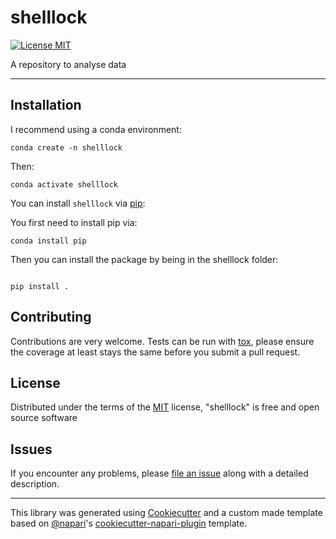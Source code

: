 # shelllock

[![License MIT](https://img.shields.io/pypi/l/shelllock.svg?color=green)](https://github.com/NessLfy/shelllock/blob/main/LICENSE)


A repository to analyse data

----------------------------------

## Installation

I recommend using a conda environment:

```shell
conda create -n shelllock
```

Then:

```shell
conda activate shelllock
```

You can install `shelllock` via [pip]:

You first need to install pip via:

```shell
conda install pip
```

Then you can install the package by being in the shelllock folder:

```shell

pip install . 
```


## Contributing

Contributions are very welcome. Tests can be run with [tox], please ensure
the coverage at least stays the same before you submit a pull request.

## License

Distributed under the terms of the [MIT] license,
"shelllock" is free and open source software

## Issues

If you encounter any problems, please [file an issue] along with a detailed description.

----------------------------------

This library was generated using [Cookiecutter] and a custom made template based on [@napari]'s [cookiecutter-napari-plugin] template.


[napari]: https://github.com/napari/napari
[Cookiecutter]: https://github.com/audreyr/cookiecutter
[@napari]: https://github.com/napari
[MIT]: http://opensource.org/licenses/MIT
[cookiecutter-napari-plugin]: https://github.com/napari/cookiecutter-napari-plugin
[pip]: https://pypi.org/project/pip/
[PyPI]: https://pypi.org/
[tox]: https://tox.readthedocs.io/en/latest/

[file an issue]: https://github.com/NessLfy/shelllock/issues

